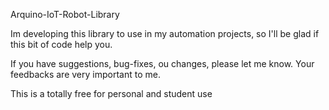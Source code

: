 Arquino-IoT-Robot-Library

Im developing this library to use in my automation projects, so I'll be glad if this bit of code help you.

If you have suggestions, bug-fixes, ou changes, please let me know. Your feedbacks are very important to me.

This is a totally free for personal and student use 


